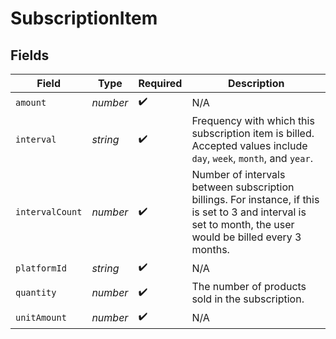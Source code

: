 # SubscriptionItem


## Fields

| Field                                                                                                                                                       | Type                                                                                                                                                        | Required                                                                                                                                                    | Description                                                                                                                                                 |
| ----------------------------------------------------------------------------------------------------------------------------------------------------------- | ----------------------------------------------------------------------------------------------------------------------------------------------------------- | ----------------------------------------------------------------------------------------------------------------------------------------------------------- | ----------------------------------------------------------------------------------------------------------------------------------------------------------- |
| `amount`                                                                                                                                                    | *number*                                                                                                                                                    | :heavy_check_mark:                                                                                                                                          | N/A                                                                                                                                                         |
| `interval`                                                                                                                                                  | *string*                                                                                                                                                    | :heavy_check_mark:                                                                                                                                          | Frequency with which this subscription item is billed. Accepted values include `day`, `week`, `month`, and `year`.                                          |
| `intervalCount`                                                                                                                                             | *number*                                                                                                                                                    | :heavy_check_mark:                                                                                                                                          | Number of intervals between subscription billings. For instance, if this is set to 3 and interval is set to month, the user would be billed every 3 months. |
| `platformId`                                                                                                                                                | *string*                                                                                                                                                    | :heavy_check_mark:                                                                                                                                          | N/A                                                                                                                                                         |
| `quantity`                                                                                                                                                  | *number*                                                                                                                                                    | :heavy_check_mark:                                                                                                                                          | The number of products sold in the subscription.                                                                                                            |
| `unitAmount`                                                                                                                                                | *number*                                                                                                                                                    | :heavy_check_mark:                                                                                                                                          | N/A                                                                                                                                                         |